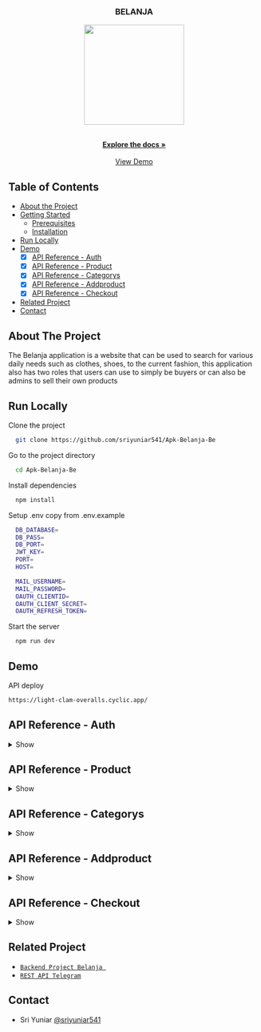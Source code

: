 <br />
<p align="center">

  <h3 align="center">BELANJA</h3>
  <p align="center">
    <image align="center" width="200" src='https://res.cloudinary.com/dxrsjyu6o/image/upload/v1675087904/belanja/Group_1159_1_rhys0v.png' />
  </p>

  <p align="center">
    <br />
    <a href="https://github.com/sriyuniar541/Apk-Belanja-Be"><strong>Explore the docs »</strong></a>
    <br />
    <br />
    <a href="https://light-clam-overalls.cyclic.app/">View Demo</a>
  </p>
</p>



## Table of Contents

* [About the Project](#about-the-project)
* [Getting Started](#getting-started)
  * [Prerequisites](#prerequisites)
  * [Installation](#installation)
* [Run Locally](https://github.com/sriyuniar541/Apk-Belanja-Be/edit/master/README.md#run-locally)
* [Demo](https://github.com/sriyuniar541/Apk-Belanja-Be/edit/master/README.md#demo)
  *  [x] [API Reference - Auth](#api-reference---auth)
  *  [x] [API Reference - Product](#api-reference---product)
  *  [x] [API Reference - Categorys](#api-reference---categorys)
  *  [x] [API Reference - Addproduct](#api-reference---addproduct)
  *  [x] [API Reference - Checkout](#api-reference---checkout)
* [Related Project](#related-project)
* [Contact](#contact)

## About The Project

The Belanja application is a website that can be used to search for various daily needs such as clothes, shoes, to the current fashion, this application also has two roles that users can use to simply be buyers or can also be admins to sell their own products

## Run Locally

Clone the project

```bash
  git clone https://github.com/sriyuniar541/Apk-Belanja-Be
```

Go to the project directory

```bash
  cd Apk-Belanja-Be
```

Install dependencies

```bash
  npm install
```

Setup .env copy from .env.example

```bash
  DB_DATABASE=
  DB_PASS=
  DB_PORT=
  JWT_KEY=
  PORT=
  HOST=

  MAIL_USERNAME=
  MAIL_PASSWORD=
  OAUTH_CLIENTID=
  OAUTH_CLIENT_SECRET=
  OAUTH_REFRESH_TOKEN=
```

Start the server

```bash
  npm run dev
```

## Demo

API deploy 

```bash
https://light-clam-overalls.cyclic.app/
```

## API Reference - Auth

<details>
<summary>Show</summary>
<br>

#### Register Toko(Admin)

```
  POST /users/register/toko
```

Field body form

| Field      | Type     | Description                     |
| :--------- | :------- | :------------------------------ |
| `email` | `string` | **Required**. with format email          |
| `fullname`    | `string` | **Required**. fullname |
| `password`    | `string` | **Required**. password |
| `role` | `string` | **Required**. role          |

Response 200

```json
{
  "success": true,
  "statusCode": 200,
  "data": {
    "otp": "069973"
  },
  "message": "register success please check your email to verif"
}
```

#### Register Custommer

```
  POST /users/register/cust
```

Field body form

| Field      | Type     | Description                     |
| :--------- | :------- | :------------------------------ |
| `email` | `string` | **Required**. with format email          |
| `fullname`    | `string` | **Required**. fullname |
| `password`    | `string` | **Required**. password |
| `role` | `string` | **Required**. role          |

Response 200

```json
{
  "success": true,
  "statusCode": 200,
  "data": {
    "otp": "010112"
  },
  "message": "register success please check your email to verif"
}
```

#### Login

```
  POST /users/login
```

Field body form

| Field      | Type     | Description                     |
| :--------- | :------- | :------------------------------ |
| `email`    | `string` | **Required**. with format email |
| `password` | `string` | **Required**. password          |

Response 200

```json
{
  "success": true,
  "statusCode": 200,
  "data": {
    "id": "d73e8a2a-3e66-4f61-b5a5-f80681d7aa0e",
    "email": "sriyuniar866@gmail.com",
    "fullname": "sulistiyawati",
    "role": "toko",
    "adress": "null",
    "photo": "null",
    "gender": "null", 
    "phonenumber": "null",
    "token": "eyJhbGciOiJIUzI1NiIsInR5cCI6IkpXVCJ9.eyJpZCI6ImQ3M2U4YTJhLTNlNjYtNGY2MS1iNWE1LWY4MDY4MWQ3YWEwZSIsImVtYWlsIjoic3JpeXVuaWFyODY2QGdtYWlsLmNvbSIsInJvbGUiOiJ0b2tvIiwiaWF0IjoxNjc1MTI2MTY5LCJleHAiOjE2NzUxMjk3Njl9.hk5BFLO2A8RyeBWP_C8-uGaVHTGHsYF5UT_0QJyt4xk"
  },
  "message": "login succes"
}
```

#### Verification

```
  POST /users/email/otp
```

Field body form

| Field      | Type     | Description                     |
| :--------- | :------- | :------------------------------ |
| `email`    | `string` | **Required**. with format email |
| `otp` | `string` | **Required**. otp          |

Response 200

```json
{
  "success": true,
  "statusCode": 200,
  "data": {},
  "message": "email succes"
}
```

#### Edit profile

```
  PUT /users/:id
```

Field auth

| Field    | Type     | Description                             |
| :------- | :------- | :-------------------------------------- |
| `bearer` | `string` | **Required**. token from response login |

Field body form


| Field      | Type     | Description            |
| :--------- | :------- | :--------------------- |
| `email` | `string` | **Required**. with format email |
| `fullname`     | `string` | **Required**. fullname     |
| `adress`    | `file`   | **Required**. adress    |
| `photo`    | `file`   | **Required**. photo    |
| `gender`    | `file`   | **Required**. gender    |
| `phoneNumber`    | `file`   | **Required**. phoneNumber    |


Response 200

```json
{
  "success": true,
  "statusCode": 200,
  "data": [],
  "message": "update user success"
}
```


#### Get profile By Id

```
  GET /users/get/:id
```

Field auth

| Field    | Type     | Description                             |
| :------- | :------- | :-------------------------------------- |
| `bearer` | `string` | **Required**. token from response login |

Response 200

```json
{
  "success": true,
  "statusCode": 200,
  "data": [
    {
      "id": "d73e8a2a-3e66-4f61-b5a5-f80681d7aa0e",
      "email": "sriyuniar866@gmail.com",
      "password": "$2a$10$bmsk0algTYXSfnvROlON2ekrfeX8EnjrISN8NbuLGUeD2VYxEAhV6",
      "fullname": "sri yuniar",
      "role": "toko",
      "adress": "Ambon-Maluku",
      "photo": "http://localhost:4000/img/photo-1675742627709.png",
      "gender": "perempuan",
      "phonenumber": "undefined",
      "verif": 1,
      "otp": 980052
    }
  ],
  "message": "get user success"
}
```
</details>

## API Reference - Product

<details>
<summary>Show</summary>
<br>

#### Get All Product

```
  Get /product
```

Response 200

```json
{
  "success": true,
  "statusCode": 200,
  "data": [
    {
      "id": 34,
      "name": "Baju-2",
      "stock": 2,
      "price": 26000,
      "categorys": "t_shirt",
      "photo": "http://localhost:4000/img/photo-1669073493825.jpg",
      "active": 1
    },
    {
      "id": 35,
      "name": "Baju-3",
      "stock": 2,
      "price": 26000,
      "categorys": "t_shirt",
      "photo": "http://localhost:4000/img/photo-1669623973940.jpg",
      "active": 1
    },
    {
      "id": 64,
      "name": "baju biru",
      "stock": 9,
      "price": 30000,
      "categorys": "t_shirt",
      "photo": "http://localhost:4000/img/photo-1673942112517.png",
      "active": 1
    },
    {
      "id": 65,
      "name": "baju dua",
      "stock": 7,
      "price": 30000,
      "categorys": "t_shirt",
      "photo": "http://localhost:4000/img/photo-1674466196779.png",
      "active": 1
    },
    {
      "id": 57,
      "name": "baju kulit",
      "stock": 9,
      "price": 30000,
      "categorys": "t_shirt",
      "photo": "http://localhost:4000/img/photo-1673856734730.png",
      "active": 1
    },
    {
      "id": 58,
      "name": "baju musim dingin",
      "stock": 9,
      "price": 30000,
      "categorys": "t_shirt",
      "photo": "http://localhost:4000/img/photo-1674289082157.png",
      "active": 1
    },
    {
      "id": 47,
      "name": "baju tes",
      "stock": 4,
      "price": 2900,
      "categorys": "t_shirt",
      "photo": "http://localhost:4000/img/photo-1673107016791.jpg",
      "active": 1
    },
    {
      "id": 62,
      "name": "baju tes aja",
      "stock": 10,
      "price": 35000,
      "categorys": "t_shirt",
      "photo": "http://localhost:4000/img/photo-1673980498544.png",
      "active": 1
    },
    {
      "id": 67,
      "name": "baju tes baru",
      "stock": 4,
      "price": 35000,
      "categorys": "t_shirt",
      "photo": "http://localhost:4000/img/photo-1674099949882.png",
      "active": 1
    },
    {
      "id": 69,
      "name": "baju tes jual",
      "stock": 9,
      "price": 29000,
      "categorys": "t_shirt",
      "photo": "http://localhost:4000/img/photo-1674347325879.png",
      "active": 1
    },
    {
      "id": 60,
      "name": "Bandung Tas",
      "stock": 9,
      "price": 2900,
      "categorys": "tas",
      "photo": "http://localhost:4000/img/photo-1674368321326.png",
      "active": 1
    },
    {
      "id": 43,
      "name": "celana-1",
      "stock": 3,
      "price": 25000,
      "categorys": "short",
      "photo": "http://localhost:4000/img/photo-1669301795815.jpg",
      "active": 1
    },
    {
      "id": 44,
      "name": "celana-panjang-1",
      "stock": 3,
      "price": 25000,
      "categorys": "pants",
      "photo": "http://localhost:4000/img/photo-1669218944539.jpg",
      "active": 1
    },
    {
      "id": 45,
      "name": "celana-panjang-2",
      "stock": 3,
      "price": 25000,
      "categorys": "pants",
      "photo": "http://localhost:4000/img/photo-1669830459177.jpg",
      "active": 1
    },
    {
      "id": 56,
      "name": "celana baru luar biasa",
      "stock": 4,
      "price": 26000,
      "categorys": "pants",
      "photo": "http://localhost:4000/img/photo-1673733986107.jpg",
      "active": 1
    },
    {
      "id": 36,
      "name": "jacket-1",
      "stock": 3,
      "price": 25000,
      "categorys": "jacket",
      "photo": "http://localhost:4000/img/photo-1669527361734.jpg",
      "active": 1
    },
    {
      "id": 37,
      "name": "jacket-2",
      "stock": 3,
      "price": 25000,
      "categorys": "jacket",
      "photo": "http://localhost:4000/img/photo-1669723477379.jpg",
      "active": 1
    },
    {
      "id": 38,
      "name": "jacket-3",
      "stock": 3,
      "price": 25000,
      "categorys": "jacket",
      "photo": "http://localhost:4000/img/photo-1669824207812.jpg",
      "active": 1
    },
    {
      "id": 39,
      "name": "jacket-4",
      "stock": 3,
      "price": 25000,
      "categorys": "jacket",
      "photo": "http://localhost:4000/img/photo-1669728728302.jpg",
      "active": 1
    },
    {
      "id": 40,
      "name": "sepatu-1",
      "stock": 3,
      "price": 25000,
      "categorys": "soes",
      "photo": "http://localhost:4000/img/photo-1669806080398.png",
      "active": 1
    }
  ],
  "message": "get data success"
}
```

#### Get Product By Id

```
  GET /product/:id
```

Response 200

```json
{
  "success": true,
  "statusCode": 200,
  "data": [
    {
      "id": 34,
      "name": "Baju-2",
      "stock": 2,
      "price": 26000,
      "categorys_id": 1,
      "photo": "http://localhost:4000/img/photo-1669073493825.jpg"
    }
  ],
  "message": "get data success"
}
```

#### Get Product By User_Id
```
  GET /product/user
```
Field auth

| Field   | Type     | Description                            |
| :------ | :------- | :------------------------------------- |
| `bearer` | `string` | **Required**. token from response login        |

Field body params

| Field      | Type     | Description            |
| :--------- | :------- | :--------------------- |
| `id`     | `string` | **Required**. id from req.payload   |

Response 200

```json
{
  "success": true,
  "statusCode": 200,
  "data": [
    {
      "id": 34,
      "name": "Baju-2",
      "stock": 2,
      "price": 26000,
      "categorys_id": 1,
      "photo": "http://localhost:4000/img/photo-1669073493825.jpg"
    }
  ],
  "message": "get data success"
} 
```
#### Delete Product 
```
  DELETE /product/:id
```
Field auth

| Field   | Type     | Description                            |
| :------ | :------- | :------------------------------------- |
| `bearer` | `string` | **Required**. token from response login        |

Field body params

| Field      | Type     | Description            |
| :--------- | :------- | :--------------------- |
| `id`     | `string` | **Required**. id from req.params   |

Response 200

```json
{
  "success": true,
  "statusCode": 200,
  "data": [],
  "message": "delete data sukses"
}   
```

#### Update product 

```
  PUT /product/:id
```
Field auth

| Field   | Type     | Description                            |
| :------ | :------- | :------------------------------------- |
| `bearer` | `string` | **Required**. token from response login        |

Field body form

| Field      | Type     | Description            |
| :--------- | :------- | :--------------------- |
| `name`     | `string` | **Required**. name    |
| `stock`     | `integer` | **Required**. stock    |
| `price`     | `integer` | **Required**. price    |
| `categorys_id`     | `string` | **Required**. categorys_id    |
| `photo`     | `string` | **Required**. photo    |


Response 200

```json
{
  "success": true,
  "statusCode": 200,
  "data": [],
  "message": "update data sukses"
}  
```

#### Insert Product

```
  POST /product
```

Field auth

| Field   | Type     | Description                            |
| :------ | :------- | :------------------------------------- |
| `bearer` | `string` | **Required**. token from response login        |

Field body form

| Field      | Type     | Description            |
| :--------- | :------- | :--------------------- |
| `name`     | `string` | **Required**. name    |
| `stock`     | `integer` | **Required**. stock    |
| `price`     | `integer` | **Required**. price    |
| `categorys_id`     | `string` | **Required**. categorys_id    |
| `photo`     | `string` | **Required**. photo    |


Response 200

```json
{
  "success": true,
  "statusCode": 200,
  "data": [],
  "message": "insert data sukses"
}  
```

#### Update status non active Product

```
  PUT /product/notActive/:id
```

Field auth

| Field   | Type     | Description                            |
| :------ | :------- | :------------------------------------- |
| `bearer` | `string` | **Required**. token from response login        |

Field body form

| Field      | Type     | Description            |
| :--------- | :------- | :--------------------- |
| `id`     | `string` | **Required**. id from req.params    |



Response 200

```json
{
  "success": true,
  "statusCode": 200,
  "data": [],
  "message": "update data sukses"
}
```

#### Update status active Product

```
  PUT /product/active/:id
```

Field auth

| Field   | Type     | Description                            |
| :------ | :------- | :------------------------------------- |
| `bearer` | `string` | **Required**. token from response login        |

Field body form

| Field      | Type     | Description            |
| :--------- | :------- | :--------------------- |
| `id`     | `string` | **Required**. id from req.params    |



Response 200

```json
{
  "success": true,
  "statusCode": 200,
  "data": [],
  "message": "update data sukses"
}
```

</details>

## API Reference - Categorys

<details>
<summary>Show</summary>
<br>

#### Insert Categorys

```
  POST /categorys
```
Field auth

| Field    | Type     | Description                             |
| :------- | :------- | :-------------------------------------- |
| `bearer` | `string` | **Required**. token from response login |

Field body form

| Field      | Type     | Description            |
| :--------- | :------- | :--------------------- |
| `categorys`     | `string` | **Required**. categorys    |

Response 200

```json
{
  "success": true,
  "statusCode": 200,
  "data": [],
  "message": "insert data sukses"
}
```

#### Get all categorys

```
  GET /categorys
```
Response 200

```json
{
  "success": true,
  "statusCode": 200,
  "data": [
    {
      "id": 39,
      "categorys": "kaos"
    },
    {
      "id": 38,
      "categorys": "tes category satu"
    },
    {
      "id": 31,
      "categorys": "tas"
    },
    {
      "id": 5,
      "categorys": "pants"
    },
    {
      "id": 4,
      "categorys": "short"
    },
    {
      "id": 3,
      "categorys": "jacket"
    },
    {
      "id": 2,
      "categorys": "soes"
    },
    {
      "id": 1,
      "categorys": "t_shirt"
    }
  ],
  "message": "get data sukses"
}
```

#### Update category

```
  PUT /categorys/:id
```
Field auth

| Field   | Type     | Description                            |
| :------ | :------- | :------------------------------------- |
| `bearer` | `string` | **Required**. token from response login        |

Field body params

| Field      | Type     | Description            |
| :--------- | :------- | :--------------------- |
| `id`     | `string` | **Required**. id from categorys    |

Response 200

```json
{
  "success": true,
  "statusCode": 200,
  "data": [],
  "message": "update data sukses"
}
```

#### Delete category

```
  DELETE /categorys/:id
```
Field auth

| Field   | Type     | Description                            |
| :------ | :------- | :------------------------------------- |
| `bearer` | `string` | **Required**. token from response login        |

Field body params

| Field      | Type     | Description            |
| :--------- | :------- | :--------------------- |
| `id`     | `string` | **Required**. id from categorys    |

Response 200

```json
{
  "success": true,
  "statusCode": 200,
  "data": [],
  "message": "delete data sukses"
}
```

</details>



## API Reference - Addproduct

<details>
<summary>Show</summary>
<br>

#### Insert AddProduct

```
  POST /addProduct
```
Field auth

| Field    | Type     | Description                             |
| :------- | :------- | :-------------------------------------- |
| `bearer` | `string` | **Required**. token from response login |

Field body form

| Field      | Type     | Description            |
| :--------- | :------- | :--------------------- |
| `products_id`     | `string` | **Required**. products_id    |
| `categorys_id`     | `string` | **Required**. categorys_id    |
| `user_id`     | `string` | **Required**. from req.payload.id    |
| `count`     | `string` | **Required**. count    |

Response 200   

```json
{
  "success": true,
  "statusCode": 200,
  "data": [],
  "message": "insert data sukses"
}
```

#### Get All AddProduct 

```
  GET /addProduct/All
```

Response 200

```json
{
  "success": true,
  "statusCode": 200,
  "data": [
    {
      "id": "8ff84b9e-9e90-46f9-bced-8e1b1ca596ee",
      "products_id": 38,
      "products_name": "jacket-3",
      "products_photo": "http://localhost:4000/img/photo-1669824207812.jpg",
      "products_price": 25000,
      "products_stock": 3,
      "users_toko": "0cf2484e-5638-41d9-887b-1eab61a9518d",
      "categorys": "jacket",
      "categorys_id": 3,
      "user_id": "f9635313-ef6a-4a32-8c99-1ac1d8361a76",
      "user_name": "siti nur",
      "count": 1,
      "status": 1
    },
    {
      "id": "42339235-9aef-402a-b05b-87860fa96189",
      "products_id": 65,
      "products_name": "baju dua",
      "products_photo": "http://localhost:4000/img/photo-1674466196779.png",
      "products_price": 30000,
      "products_stock": 7,
      "users_toko": "8d94ddc6-c777-42f7-a795-8df67323c524",
      "categorys": "t_shirt",
      "categorys_id": 1,
      "user_id": "f9635313-ef6a-4a32-8c99-1ac1d8361a76",
      "user_name": "siti nur",
      "count": 1,
      "status": 1
    },
    {
      "id": "abffebd7-d464-473c-aadd-81468490e290",
      "products_id": 65,
      "products_name": "baju dua",
      "products_photo": "http://localhost:4000/img/photo-1674466196779.png",
      "products_price": 30000,
      "products_stock": 7,
      "users_toko": "8d94ddc6-c777-42f7-a795-8df67323c524",
      "categorys": "t_shirt",
      "categorys_id": 1,
      "user_id": "f9635313-ef6a-4a32-8c99-1ac1d8361a76",
      "user_name": "siti nur",
      "count": 1,
      "status": 1
    },
   

    {
      "id": "562bb75e-03c8-4fe4-95c1-e54afaa25720",
      "products_id": 34,
      "products_name": "Baju-2",
      "products_photo": "http://localhost:4000/img/photo-1669073493825.jpg",
      "products_price": 26000,
      "products_stock": 2,
      "users_toko": null,
      "categorys": "t_shirt",
      "categorys_id": 1,
      "user_id": "f68e2eab-7c88-4c58-bd4f-1972b01f47a1",
      "user_name": "yuyun",
      "count": 1,
      "status": 0
    }
  ],
  "message": "get data success"
}
```

#### Get Addproduct By Id

```
  GET /addProduct/:id
```
Field auth

| Field   | Type     | Description                            |
| :------ | :------- | :------------------------------------- |
| `bearer` | `string` | **Required**. token from response login        |

Field body params

| Field      | Type     | Description            |
| :--------- | :------- | :--------------------- |
| `id`     | `string` | **Required**. id from req.params.id    |

Response 200

```json
{
  "success": true,
  "statusCode": 200,
  "data": [
    {
      "id": "42339235-9aef-402a-b05b-87860fa96189",
      "products_id": 65,
      "products_name": "baju dua",
      "products_photo": "http://localhost:4000/img/photo-1674466196779.png",
      "products_price": 30000,
      "products_stock": 7,
      "users_toko": "8d94ddc6-c777-42f7-a795-8df67323c524",
      "categorys": "t_shirt",
      "categorys_id": 1,
      "user_id": "f9635313-ef6a-4a32-8c99-1ac1d8361a76",
      "user_name": "siti nur",
      "count": 1,
      "status": 1
    }
  ],
  "message": "get data success"
}
```

#### Get Order 

```
  GET /addProduct/order
```
Field auth

| Field   | Type     | Description                            |
| :------ | :------- | :------------------------------------- |
| `bearer` | `string` | **Required**. token from response login        |

Field body params

| Field      | Type     | Description            |
| :--------- | :------- | :--------------------- |
| `search`     | `string` | **Required**. search by products.users_id    |

Response 200

```json
{
  "success": true,
  "statusCode": 200,
  "data": [
    {
      "id": "9e932e63-2fd9-4272-ae54-c52e7685afe5",
      "products_id": 62,
      "products_name": "baju tes aja",
      "products_photo": "http://localhost:4000/img/photo-1673980498544.png",
      "products_price": 35000,
      "products_stock": 10,
      "categorys": "t_shirt",
      "categorys_id": 1,
      "user_id": "5b2d5d1a-5b69-4ce8-91b6-f3e5a6a795bd",
      "user_name": "sulis",
      "users_toko": "b2ba8c32-8567-4b02-92c1-d26f9f7c11f9",
      "count": 1,
      "statusorder": null,
      "status": 1
    },
    {
      "id": "27c05e8b-cce9-4e69-8ccf-626604f8e371",
      "products_id": 64,
      "products_name": "baju biru",
      "products_photo": "http://localhost:4000/img/photo-1673942112517.png",
      "products_price": 30000,
      "products_stock": 9,
      "categorys": "t_shirt",
      "categorys_id": 1,
      "user_id": "5b2d5d1a-5b69-4ce8-91b6-f3e5a6a795bd",
      "user_name": "sulis",
      "users_toko": "b2ba8c32-8567-4b02-92c1-d26f9f7c11f9",
      "count": 1,
      "statusorder": null,
      "status": 1
    },
    {
      "id": "4b14f451-b52d-419b-92ad-72aa54151ebd",
      "products_id": 62,
      "products_name": "baju tes aja",
      "products_photo": "http://localhost:4000/img/photo-1673980498544.png",
      "products_price": 35000,
      "products_stock": 10,
      "categorys": "t_shirt",
      "categorys_id": 1,
      "user_id": "ec82897f-cd8e-41e7-8318-bd6f09778375",
      "user_name": "sri y",
      "users_toko": "b2ba8c32-8567-4b02-92c1-d26f9f7c11f9",
      "count": 1,
      "statusorder": "Delivery",
      "status": 1
    },
    {
      "id": "97f29395-06a6-4019-8c35-c5a78540a1fa",
      "products_id": 64,
      "products_name": "baju biru",
      "products_photo": "http://localhost:4000/img/photo-1673942112517.png",
      "products_price": 30000,
      "products_stock": 9,
      "categorys": "t_shirt",
      "categorys_id": 1,
      "user_id": "2c5ae3a8-b1b3-4652-9bcd-efbbe26f71cd",
      "user_name": "sri costummer 1",
      "users_toko": "b2ba8c32-8567-4b02-92c1-d26f9f7c11f9",
      "count": 1,
      "statusorder": null,
      "status": 1
    }
  ],
  "message": "get data success"
}
```

#### Update status addProduct 

```
  PUT /addProduct/updateStatus
```

Field auth

| Field   | Type     | Description                            |
| :------ | :------- | :------------------------------------- |
| `bearer` | `string` | **Required**. token from response login        |

Response 200

```json
{
  "success": true,
  "statusCode": 200,
  "data": [],
  "message": "update data sukses"
}
```

#### Update status updateDelevery

```
  PUT /addProduct/updateDelevery/:id
```

Field auth

| Field   | Type     | Description                            |
| :------ | :------- | :------------------------------------- |
| `bearer` | `string` | **Required**. token from response login        |

Field body params

| Field      | Type     | Description            |
| :--------- | :------- | :--------------------- |
| `id`     | `string` | **Required**. id from req.params.id    |

Response 200

```json
{
  "success": true,
  "statusCode": 200,
  "data": [],
  "message": "update data sukses"
}
```

#### Delete addProduct

```
  DELETE /addProduct/:id
```

Field auth

| Field   | Type     | Description                            |
| :------ | :------- | :------------------------------------- |
| `bearer` | `string` | **Required**. token from response login        |

Field body params

| Field   | Type     | Description                            |
| :------ | :------- | :------------------------------------- |
| `id` | `string` | **Required**. id from req.prams.id        |

Response 200

```json
{
  "success": true,
  "statusCode": 200,
  "data": [],
  "message": "delete data sukses"
}
```
</details>


## API Reference - Checkout

<details>
<summary>Show</summary>
<br>

#### Get Checkout By User_Id

```
  GET /checkout
```
Field auth

| Field    | Type     | Description                             |
| :------- | :------- | :-------------------------------------- |
| `bearer` | `string` | **Required**. token from response login |

Response 200

```json
{
  "success": true,
  "statusCode": 200,
  "data": [
    {
      "id": "f20b3e5b-977f-45e9-b167-55dca178301a",
      "products_id": 36,
      "products_name": "jacket-1",
      "products_photo": "http://localhost:4000/img/photo-1669527361734.jpg",
      "products_price": 25000,
      "products_stock": 3,
      "user_idtoko": "0cf2484e-5638-41d9-887b-1eab61a9518d",
      "categorys": "t_shirt",
      "user_id": "b2b1a7f1-51d2-4945-8c69-00ea3567e0ad",
      "user_name": "sri yuniar",
      "statuspayment": 0,
      "count": 1,
      "status": null
    },
    {
      "id": "f70a588d-9347-480d-8349-f00b70b96234",
      "products_id": 45,
      "products_name": "celana-panjang-2",
      "products_photo": "http://localhost:4000/img/photo-1669830459177.jpg",
      "products_price": 25000,
      "products_stock": 3,
      "user_idtoko": null,
      "categorys": "pants",
      "user_id": "b2b1a7f1-51d2-4945-8c69-00ea3567e0ad",
      "user_name": "sri yuniar",
      "statuspayment": 0,
      "count": 1,
      "status": null
    }
  ],
  "message": "get data success"
}
```

#### Update Status Payment

```
  PUT /payment/:user_id
```

Field auth

| Field   | Type     | Description                            |
| :------ | :------- | :------------------------------------- |
| `bearer` | `string` | **Required**. token from response login        |

Field body params

| Field   | Type     | Description                            |
| :------ | :------- | :------------------------------------- |
| `user_id` | `string` | **Required**. user_id from req.prams.user_id        |

Response 200

```json
{
  "success": true,
  "statusCode": 200,
  "data": [],
  "message": "update data sukses"
}
```

</details>


## Related Project
* [`Backend Project Belanja `](https://github.com/sriyuniar541/Apk-Belanja-Be)
* [`REST API Telegram`](https://light-clam-overalls.cyclic.app/)

## Contact
  * Sri Yuniar [@sriyuniar541](https://github.com/sriyuniar541)
